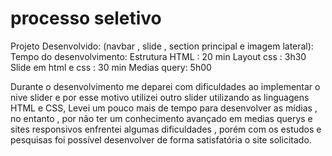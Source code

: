 # processo seletivo

Projeto Desenvolvido:
(navbar , slide , section principal e imagem lateral):
Tempo do desenvolvimento:
Estrutura HTML : 20 min
Layout css : 3h30
Slide em html e css : 30 min
Medias query: 5h00

Durante o desenvolvimento me deparei com dificuldades ao implementar o nive slider e por esse motivo utilizei outro slider utilizando 
as linguagens HTML e CSS, Levei um pouco mais de tempo para desenvolver as mídias , no entanto , por não ter um conhecimento avançado 
em medias querys e sites responsivos enfrentei algumas dificuldades , porém com os estudos e pesquisas foi possível desenvolver de 
forma satisfatória o site solicitado.

